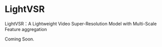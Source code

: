 # LightVSR
LightVSR：A Lightweight Video Super-Resolution Model with Multi-Scale Feature aggregation

Coming Soon.
